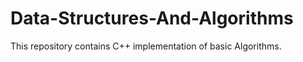# Data-Structures-And-Algorithms

This repository contains C++ implementation of basic Algorithms. 
  